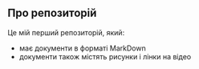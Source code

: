 ## Про репозиторій 

Це мій перший репозиторій, який: 

*   має документи в форматі MarkDown 
*   документи також містять рисунки і лінки на відео
